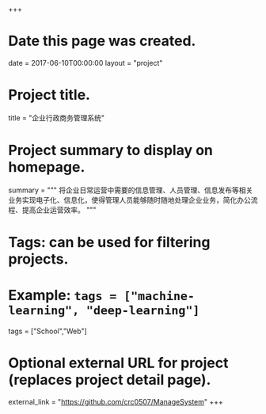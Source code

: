 +++
# Date this page was created.
date = 2017-06-10T00:00:00
layout = "project"

# Project title.
title = "企业行政商务管理系统"

# Project summary to display on homepage.
summary = """
将企业日常运营中需要的信息管理、人员管理、信息发布等相关业务实现电子化、信息化，使得管理人员能够随时随地处理企业业务，简化办公流程、提高企业运营效率。
"""

# Tags: can be used for filtering projects.
# Example: `tags = ["machine-learning", "deep-learning"]`
tags = ["School","Web"]

# Optional external URL for project (replaces project detail page).
external_link = "https://github.com/crc0507/ManageSystem"
+++
